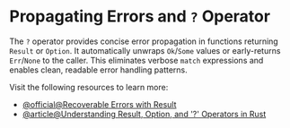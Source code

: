 # Propagating Errors and `?` Operator

The `?` operator provides concise error propagation in functions returning `Result` or `Option`. It automatically unwraps `Ok`/`Some` values or early-returns `Err`/`None` to the caller. This eliminates verbose `match` expressions and enables clean, readable error handling patterns.

Visit the following resources to learn more:

- [@official@Recoverable Errors with Result](https://doc.rust-lang.org/book/ch09-02-recoverable-errors-with-result.html)
- [@article@Understanding Result, Option, and '?' Operators in Rust](https://howtorust.com/understanding-result-option-and-operators-in-rust/)